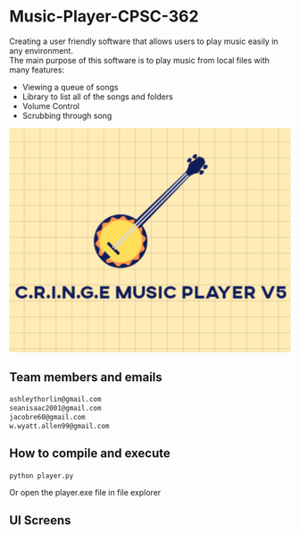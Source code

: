 # Music-Player-CPSC-362
Creating a user friendly software that allows users to play music easily in any environment.   
The main purpose of this software is to play music from local files with many features: 
- Viewing a queue of songs  
- Library to list all of the songs and folders  
- Volume Control   
- Scrubbing through song     
  
![alt text](https://github.com/nickayson/Music-Player-CPSC-362/blob/main/images/Logo.gif)

## Team members and emails
   
```aysonnicholas@gmail.com  
ashleythorlin@gmail.com
seanisaac2001@gmail.com
jacobre60@gmail.com
w.wyatt.allen99@gmail.com
```

## How to compile and execute

```python player.py```

Or open the player.exe file in file explorer

## UI Screens

